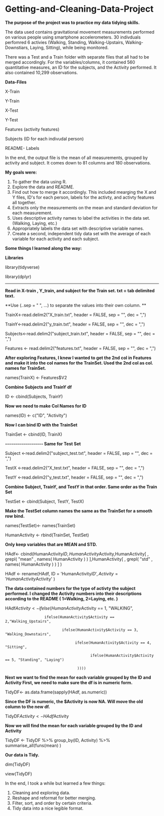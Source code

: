 # Getting-and-Cleaning-Data-Project
**The purpose of the project was to practice my data tidying skills.**

The data used contains gravitational movement measurements performed on various people using smartphone accelerometers. 30 indivduals perfomred 6 activies (Walking, Standing, Walking-Upstairs, Walking-Downstiars, Laying, Sitting), while being monitored. 

There was a Test and a Train folder with separate files that all had to be merged accordingly. 
For the variables/columns, it contained 560 quantitative measures, an ID for the subjects, and the Activity performed.
It also contained 10,299 observations.

**Data-Files**

X-Train

Y-Train

X-Test

Y-Test

Features (activity features)

Subjects (ID for each indivudal person)

README- Labels

In the end, the output file is the mean of all measurements, grouped by activity and subject. It comes down to 81 columns and 180 observations. 

**My goals were:**

1.	To gather the data using R.
2.	Explore the data and README.
3.	Find out how to merge it accordingly. This included mearging the X and Y files, ID's for each person, labels for the activty, and activty features all together.  
4.	Extracts only the measurements on the mean and standard deviation for each measurement.
5.	Uses descriptive activity names to label the activities in the data set. (Walking, Laying, etc.)
6.	Appropriately labels the data set with descriptive variable names.
7.	Create a second, independent tidy data set with the average of each variable for each activity and each subject.

    

**Some things I learned along the way:**

**Libraries**

library(tidyverse)

library(dplyr)

----------------------------------------------------------------

**Read in X-train , Y_train, and subject for the Train set. 
txt = tab delimited text.** 

**Use (..sep = "  ", ...) to separate the values into their own column. **


TrainX<-read.delim2("X_train.txt", header = FALSE, sep = "", dec = ",")

TrainY<-read.delim2("y_train.txt", header = FALSE, sep = "", dec = ",")

Subjects<-read.delim2("subject_train.txt", header = FALSE, sep = "", dec = ",")

Features <- read.delim2("features.txt", header = FALSE, sep = "", dec = ",")


**After exploring Features, I knew I wanted to get the 2nd col in Features and make it into the col names for the TrainSet. Used the 2nd col as col. names for TrainSet.**

names(TrainX) <- Features$V2

**Combine Subjects and TrainY df**

ID <- cbind(Subjects, TrainY)

**Now we need to make Col Names for ID**

names(ID) <- c("ID", "Activity")

**Now I can bind ID with the TrainSet**

TrainSet <- cbind(ID, TrainX)

**------------------- Same for Test Set**

Subject <-read.delim2("subject_test.txt", header = FALSE, sep = "", dec = ",")

TestX <-read.delim2("X_test.txt", header = FALSE, sep = "", dec = ",")

TestY <-read.delim2("y_test.txt", header = FALSE, sep = "", dec = ",")

**Combine Subject, TrainY, and TestY in that order. Same order as the Train Set**

TestSet <- cbind(Subject, TestY, TestX)

**Make the TestSet column names the same as the TrainSet for a smooth row bind.** 

names(TestSet)<- names(TrainSet)

HumanActivity <- rbind(TrainSet, TestSet)

**Only keep variables that are MEAN and STD.**

HAdf<- cbind(HumanActivity$ID, HumanActivity$Activity,HumanActivity[ , grepl( "mean" , names( HumanActivity ) ) ],HumanActivity[ , grepl( "std" , names( HumanActivity ) ) ] )

HAdf <- rename(HAdf, ID = 'HumanActivity$ID',Activity = 'HumanActivity$Activity' )

**The data contained numbers for the type of activty the subject performed. I changed the Activity numbers into their descriptions according to the README ( 1=Walking, 2=Laying, etc. )**

HAdf$Activity <- ifelse(HumanActivity$Activity == 1, "WALKING",
                      
                      ifelse(HumanActivity$Activity == 2,"Walking_Upstairs", 
                              
                              ifelse(HumanActivity$Activity == 3, "Walking_Downstairs", 
                                    
                                    ifelse(HumanActivity$Activity == 4, "Sitting",
                                           
                                           ifelse(HumanActivity$Activity == 5, "Standing", "Laying")
                                     
                                     ))))

**Next we want to find the mean for each variable grouped by the ID and Activity 
First, we need to make sure the df is in numeric form.**

TidyDF<- as.data.frame(sapply(HAdf, as.numeric))

**Since the DF is numeric, the $Activity is now NA. Will move the old column to the new df.**

TidyDF$Activity <- HAdf$Activity

**Now we will find the mean for each variable grouped by the ID and Activity**

TidyDF <- TidyDF %>% group_by(ID, Activity) %>% summarise_all(funs(mean) )

**Our data is Tidy.**

dim(TidyDF)

view(TidyDF)


In the end, I took a while but learned a few things:

1.	Cleaning and exploring data.
2.	Reshape and reformat for better merging.
3.	Filter, sort, and order by certain criteria. 
4.	Tidy data into a nice legible format. 


